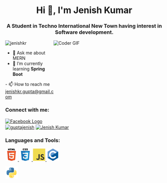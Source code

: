 <h1 align="center">Hi 👋, I'm Jenish Kumar</h1>
<h3 align="center">A Student in Techno International New Town having interest in Software development.</h3>
<img align ="right" alt="Coder GIF" height=250 width=350 src="https://media.tenor.com/NOYF3f82b_gAAAAC/programmer.gif" />
<p align="left"> <img src="https://komarev.com/ghpvc/?username=jenishkr&label=Profile%20views&color=0e75b6&style=flat" alt="jenishkr" /> </p>


- 💬 Ask me about MERN
- 🌱 I’m currently learning **Spring Boot**
<P>
    - 📫 How to reach me 
    <a href="mailto:jenishkr.gupta@gmail.com" style="user-select: auto;">jenishkr.gupta@gmail.com</a>

<h3 align="left">Connect with me:</h3>
<p align="left">
<a href="https://www.facebook.com/jenish.gupta.6880?mibextid=ZbWKwL " target="blank"><img align="center" <img src="https://www.facebook.com/images/fb_icon_325x325.png" alt="Facebook Logo" height="30" width="40" /></a>
<a href="https://instagram.com/guptajenish?igshid=MzRlODBiNWFlZA== " target="blank"><img align="center" src="https://raw.githubusercontent.com/rahuldkjain/github-profile-readme-generator/master/src/images/icons/Social/instagram.svg" alt="guptajenish" height="30" width="40" /></a>
<a href="https://www.linkedin.com/in/jenish-kumar-b9a729222 " target="blank"><img align="center" src="https://raw.githubusercontent.com/rahuldkjain/github-profile-readme-generator/master/src/images/icons/Social/linked-in-alt.svg" alt="Jenish Kumar" height="30" width="40" /></a>

</p>

<h3 align="left">Languages and Tools:</h3>
<p align="left">   
    <a href="https://www.w3.org/html/" target="_blank" rel="noreferrer"> <img src="https://raw.githubusercontent.com/devicons/devicon/master/icons/html5/html5-original-wordmark.svg" alt="html5" width="40" height="40"/> </a> 
    <a href="https://www.w3schools.com/css/" target="_blank" rel="noreferrer"> <img src="https://raw.githubusercontent.com/devicons/devicon/master/icons/css3/css3-original-wordmark.svg" alt="css3" width="40" height="40"/> </a>
    <a href="https://developer.mozilla.org/en-US/docs/Web/JavaScript" target="_blank" rel="noreferrer"> <img src="https://raw.githubusercontent.com/devicons/devicon/master/icons/javascript/javascript-original.svg" alt="javascript" width="40" height="40"/> </a>
    <a href="https://www.cprogramming.com/" target="_blank" rel="noreferrer"> <img src="https://raw.githubusercontent.com/devicons/devicon/master/icons/c/c-original.svg" alt="c" width="40" height="40"/> </a>
</P>
 
<a href="https://www.python.org" target="_blank" rel="noreferrer"> <img src="https://raw.githubusercontent.com/devicons/devicon/master/icons/python/python-original.svg" alt="python" width="40" height="40"/> </a> </p>


